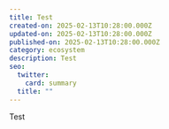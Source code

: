 ```yaml
---
title: Test
created-on: 2025-02-13T10:28:00.000Z
updated-on: 2025-02-13T10:28:00.000Z
published-on: 2025-02-13T10:28:00.000Z
category: ecosystem
description: Test
seo:
  twitter:
    card: summary
  title: ""
---
```

Test
